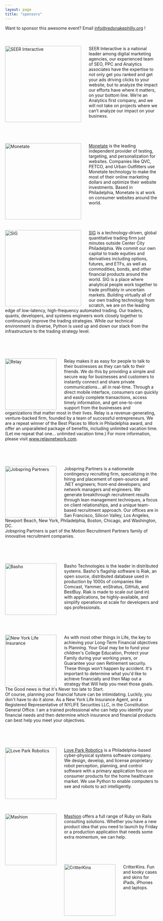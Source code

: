 ```yaml
---
layout: page
title: "sponsors"
---
```


Want to sponsor this awesome event? Email <a href="mailto:info@redsnakephilly.org"> info@redsnakephilly.org </a> !

<div class="post">
  <a href="http://www.seerinteractive.com/">
    <img class="pic" style="float:left; width:250px; margin-right:25px;" src="{{root_url}}/images/sponsors/seer.png" alt="SEER Interactive" />
  </a>
  <p class="text" style="margin-top:50px;">SEER Interactive is a national leader among digital marketing agencies, our experienced team of SEO, PPC and Analytics associates have the expertise to not only get you ranked and get your ads driving clicks to your website, but to analyze the impact our efforts have where it matters, on your bottom line. We’re an Analytics first company, and we will not take on projects where we can’t analyze our impact on your business.
  </p>
</div>
<br class="spacer clear" />

<div class="post">
  <a href="http://www.monetate.com/">
    <img class="pic" style="float:left; width:250px; margin-right:25px;" src="{{root_url}}/images/sponsors/monetate.png" alt="Monetate" />
  </a>
  <p class="text" style="margin-top:50px;">
    <a href="http://monetate.com">Monetate</a> is the leading independent provider of testing, targeting, and personalization for websites. Companies like QVC, PETCO, and Urban Outfitters use Monetate technology to make the most of their online marketing dollars and optimize their website investments. Based in Philadelphia, Monetate is at work on consumer websites around the world.
  </p>
</div>
<br class="spacer clear" />

<div class="post">
  <a href="http://www.sig.com/">
    <img class="pic" style="float:left; width:250px; margin-right:25px;" src="{{root_url}}/images/sponsors/sig.png" alt="SIG" />
  </a>
  <p class="text" style="margin-top:50px;">
    <a href="http://www.sig.com/">SIG</a> is a technology-driven, global quantitative trading firm just minutes outside Center City Philadelphia. We commit our own capital to trade equities and derivatives including options, futures, and ETFs, as well as commodities, bonds, and other financial products around the world. SIG is a place where analytical people work together to trade profitably in uncertain markets. Building virtually all of our own trading technology from scratch, we are on the leading edge of low-latency, high-frequency automated trading. Our traders, quants, developers, and systems engineers work closely together to continuously improve the trading strategies. While our technical environment is diverse, Python is used up and down our stack from the infrastructure to the trading strategy level.
  </p>
</div>
<br class="spacer clear" />

<div class="post">
  <a href="http://www.relaynetwork.com">
    <img class="pic" style="float:left; width:169px; margin-right:25px;" src="{{root_url}}/images/sponsors/relay.jpg" alt="Relay" />
  </a>
  <p class="text" style="margin-top:50px;">Relay makes it as easy for people to talk to their businesses as they can talk to their friends. We do this by providing a simple and secure way for businesses and customers to instantly connect and share private communications... all in real-time. Through a direct mobile interface, consumers can quickly and easily complete transactions, access timely information, and get one-to-one support from the businesses and organizations that matter most in their lives.  Relay is a revenue-generating, venture-backed firm, founded by a team of successful entrepreneurs. We are a repeat winner of the Best Places to Work in Philadelphia award, and offer an unparalleled package of benefits, including unlimited vacation time. (Let me repeat that one... unlimited vacation time.) For more information, please visit <a href="http://www.relaynetwork.com"> www.relaynetwork.com</a>. 
  </p>
</div>
<br class="spacer clear" />

<div class="post">
  <a href="http://www.jobspringpartners.com">
    <img class="pic" style="float:left; width:169px; margin-right:25px;" src="{{root_url}}/images/sponsors/jobspring.png" alt="Jobspring Partners" />
  </a>
  <p class="text" style="margin-top:50px;">
    Jobspring Partners is a nationwide contingency recruiting firm, specializing in the hiring and placement of open-source and .NET engineers; front-end developers; and network managers and engineers. We generate breakthrough recruitment results through lean management techniques, a focus on client relationships, and a unique team-based recruitment approach. Our offices are in San Francisco, Silicon Valley, Los Angeles, Newport Beach, New York, Philadelphia, Boston, Chicago, and Washington, DC.
    <br/>Jobspring Partners is part of the Motion Recruitment Partners family of innovative recruitment companies. 
  </p>
</div>
<br class="spacer clear" />

<div class="post">
  <a href="http://basho.com">
    <img class="pic" style="float:left; width:169px; margin-right:25px;" src="{{root_url}}/images/sponsors/basho.png
" alt="Basho" />
  </a>
  <p class="text" style="margin-top:50px;">
    Basho Technologies is the leader in distributed systems. Basho's
    flagship software is Riak, an open source, distributed database used
    in production by 1000s of companies like Comcast, Yammer, enStratus,
    GitHub, and BestBuy. Riak is made to scale out (and in) with
    applications, be highly-available, and simplify operations at scale
    for developers and ops professionals.
  </p>
</div>
<br class="spacer clear" />

<div class="post">
  <a href="http://www.newyorklife.com">
    <img class="pic" style="float:left; width:169px; margin-right:25px;" src="{{root_url}}/images/sponsors/new_york_life.jpg
" alt="New York Life Insurance" />
  </a>
  <p class="text" style="margin-top:50px;">
As with most other things in Life, the key to achieving your Long-Term Financial objectives is Planning. Your Goal may be to fund your children's College Education, Protect your Family during your working years, or Guarantee your own Retirement security. These things won't happen by accident. It's important to determine what you'd like to achieve financially and then Map out a strategy that Will help you meet those goals. The Good news is that it's Never too late to Start.
<br/>Of course, planning your financial future can be intimidating. Luckily, you don't have to do it alone. As a New York Life Insurance Agent, and a Registered Representative of NYLIFE Securities LLC, in the Constitution General Office.  I am a trained professional who can help you identify your financial needs and then determine which insurance and financial products can best help you meet your objectives.    
  </p>
</div>
<br class="spacer clear" />

<div class="post">
  <a href="http://loveparkrobotics.com/">
    <img class="pic" style="float:left; width:169px; margin-right:25px;" src="{{root_url}}/images/sponsors/love_park_robotics.png" alt="Love Park Robotics" />
  </a>
  <p class="text" style="margin-top:50px;">
    <a href="http://loveparkrobotics.com/">Love Park Robotics</a> is a Philadelphia-based cyber-physical systems software company. We design, develop, and license proprietary robot perception, planning, and control software with a primary application focus on consumer products for the home healthcare market. We use Python to enable computers to see and robots to act intelligently.
  </p>
</div>
<br class="spacer clear" />

<div class="post">
  <a href="http://mashion.net/">
    <img class="pic" style="float:left; width:169px; margin-right:25px;" src="{{root_url}}/images/sponsors/mashion.png" alt="Mashion" />
  </a>
  <p class="text" style="margin-top:50px;">
    <a href="http://mashion.net/">Mashion</a> offers a full range of Ruby on Rails consulting solutions. Whether you have a new product idea that you need to launch by Friday or a production application that needs some extra momentum, we can help.
  </p>
</div>
<br class="spacer clear" />
<div class="post">
  <a href="http://critterkins.com/">
    <img class="pic" style="float:left; width:169px; margin-right:25px;" src="{{root_url}}/images/sponsors/critter_case.png" alt="CritterKins" />
  </a>
  <p class="text" style="margin-top:50px;"> CritterKins. Fun and kooky cases and skins for iPads, iPhones and laptops.
  </p>
</div>
<br class="spacer clear" />

